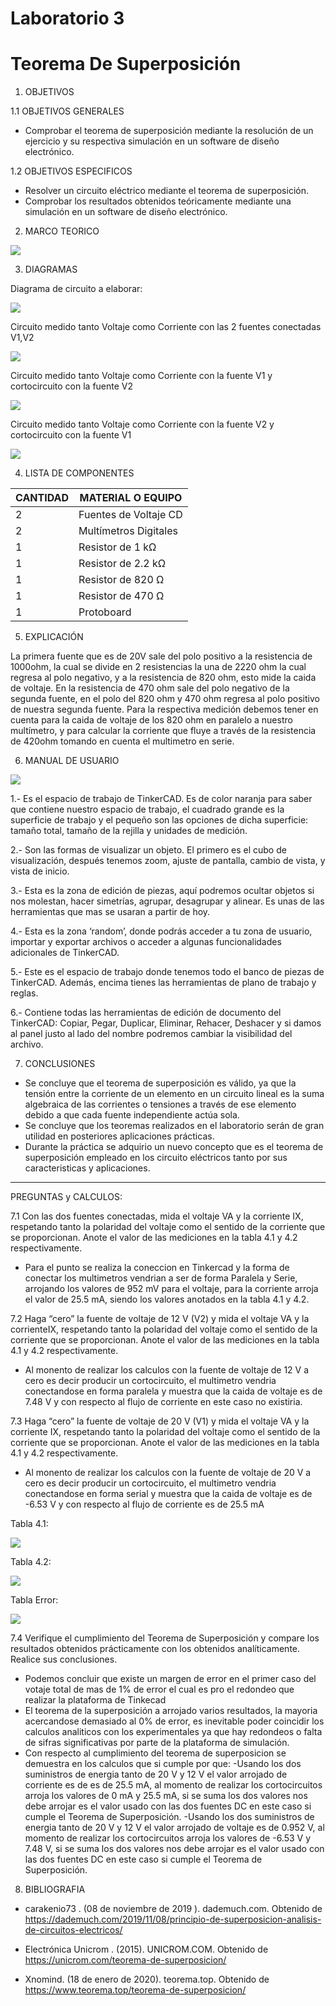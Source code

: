 # Laboratorio 3
# Teorema De Superposición
1. OBJETIVOS

1.1 OBJETIVOS GENERALES

* Comprobar el teorema de superposición mediante la resolución de un ejercicio y su respectiva simulación en un software de diseño electrónico.

1.2 OBJETIVOS ESPECIFICOS

* Resolver un circuito eléctrico mediante el teorema de superposición. 
* Comprobar   los   resultados   obtenidos   teóricamente   mediante   una   simulación   en   un software de diseño electrónico.

2. MARCO TEORICO

![](https://github.com/JosueCamp2020/Laboratorio-3/blob/main/Imagenes/Teorema%20de%20superposicio%CC%81n.jpg)

3. DIAGRAMAS

Diagrama de circuito a elaborar:

![](https://github.com/JosueCamp2020/Laboratorio-3/blob/main/Imagenes/CircuitoLab.png)

Circuito medido tanto Voltaje como Corriente con las 2 fuentes conectadas V1,V2

![](https://github.com/JosueCamp2020/Laboratorio-3/blob/main/Imagenes/CircuitoCompleto.png)

Circuito medido tanto Voltaje como Corriente con la fuente V1 y cortocircuito con la fuente V2

![](https://github.com/JosueCamp2020/Laboratorio-3/blob/main/Imagenes/CortoCircuito20V.png)

Circuito medido tanto Voltaje como Corriente con la fuente V2 y cortocircuito con la fuente V1

![](https://github.com/JosueCamp2020/Laboratorio-3/blob/main/Imagenes/CortoCircuito12V.png)

4. LISTA DE COMPONENTES

| CANTIDAD | MATERIAL O EQUIPO |
| ------------- | ------------- |
| 2 | Fuentes de Voltaje CD  |
| 2 | Multímetros Digitales |
| 1 | Resistor de 1 kΩ |
| 1 | Resistor de 2.2 kΩ |
| 1 | Resistor de 820 Ω  |
| 1 | Resistor de 470 Ω  |
| 1 | Protoboard  |

5. EXPLICACIÓN

La primera fuente que es de 20V sale del polo positivo a la resistencia de 1000ohm, la cual se divide en 2 resistencias la una de 2220 ohm la cual regresa al polo negativo, y a la resistencia de 820 ohm, esto mide la caida de voltaje.
En la resistencia de 470 ohm sale del polo negativo de la segunda fuente, en el polo del 820 ohm y 470 ohm regresa al polo positivo de nuestra segunda fuente.
Para la respectiva medición debemos tener en cuenta para la caida de voltaje de los 820 ohm en paralelo a nuestro multímetro, y para calcular la corriente que fluye a través de la resistencia de 420ohm tomando en cuenta el multimetro en serie.

6. MANUAL DE USUARIO

![](https://github.com/JosueCamp2020/Laboratorio-3/blob/main/Imagenes/Manual.jpg)

1.- Es el espacio de trabajo de TinkerCAD. Es de color naranja para saber que contiene nuestro espacio de trabajo, el cuadrado grande es la superficie de trabajo y el pequeño son las opciones de dicha superficie: tamaño total, tamaño de la rejilla y unidades de medición.

2.- Son las formas de visualizar un objeto. El primero es el cubo de visualización, después tenemos zoom, ajuste de pantalla, cambio de vista, y vista de inicio.

3.- Esta es la zona de edición de piezas, aquí podremos ocultar objetos si nos molestan, hacer simetrías, agrupar, desagrupar y alinear. Es unas de las herramientas que mas se usaran a partir de hoy.

4.- Esta es la zona ‘random’, donde podrás acceder a tu zona de usuario, importar y exportar archivos o acceder a algunas funcionalidades adicionales de TinkerCAD.

5.- Este es el espacio de trabajo donde tenemos todo el banco de piezas de TinkerCAD. Además, encima tienes las herramientas de plano de trabajo y reglas.

6.- Contiene todas las herramientas de edición de documento del TinkerCAD: Copiar, Pegar, Duplicar, Eliminar, Rehacer, Deshacer y si damos al panel justo al lado del nombre podremos cambiar la visibilidad del archivo.

7. CONCLUSIONES

* Se concluye que el teorema de superposición es válido, ya que la tensión entre la corriente de un elemento en un circuito lineal es la suma algebraica de las corrientes o tensiones a través de ese elemento debido a que cada fuente independiente actúa sola.
* Se concluye que los teoremas realizados en el laboratorio serán de gran utilidad en posteriores aplicaciones prácticas.
* Durante la práctica se adquirio un nuevo concepto que es el teorema de superposición empleado en los circuito eléctricos tanto por sus caracteristicas y aplicaciones.

--------------------------------------------------------------------------
PREGUNTAS y CALCULOS:

7.1 Con las dos fuentes conectadas, mida el voltaje VA y la corriente IX, respetando tanto la polaridad del voltaje como el sentido de la corriente que se proporcionan. Anote el valor de las mediciones en la tabla 4.1 y 4.2 respectivamente.

* Para el punto se realiza la coneccion en Tinkercad y la forma de conectar los multimetros vendrian a ser de forma Paralela y Serie, arrojando los valores de 952 mV para el voltaje, para la corriente arroja el valor de 25.5 mA, siendo los valores anotados en la tabla 4.1 y 4.2.

7.2 Haga “cero” la fuente de voltaje de 12 V (V2) y mida el voltaje VA y la corrienteIX, respetando tanto la polaridad del voltaje como el sentido de la corriente que se proporcionan. Anote el valor de las mediciones en la tabla 4.1 y 4.2 respectivamente.

* Al monento de realizar los calculos con la fuente de voltaje de 12 V a cero es decir producir un cortocircuito, el multimetro vendria conectandose en forma paralela y  muestra que la caida de voltaje es de 7.48 V y con respecto al flujo de corriente en este caso no existiria.

7.3 Haga “cero” la fuente de voltaje de 20 V (V1) y mida el voltaje VA y la corriente IX, respetando tanto la polaridad del voltaje como el sentido de la corriente que se proporcionan. Anote el valor de las mediciones en la tabla 4.1 y 4.2 respectivamente.

* Al monento de realizar los calculos con la fuente de voltaje de 20 V a cero es decir producir un cortocircuito, el multimetro vendria conectandose en forma serial y muestra que la caida de voltaje es de -6.53 V y con respecto al flujo de corriente es de 25.5 mA

Tabla 4.1:

![](https://github.com/JosueCamp2020/Laboratorio-3/blob/main/Imagenes/Tabla%204.1.png)

Tabla 4.2:

![](https://github.com/JosueCamp2020/Laboratorio-3/blob/main/Imagenes/Tabla%204.2.png)

Tabla Error:

![](https://github.com/JosueCamp2020/Laboratorio-3/blob/main/Imagenes/ERROR.png)

7.4 Verifique el cumplimiento del Teorema de Superposición y compare los resultados obtenidos prácticamente con los obtenidos analíticamente. Realice sus conclusiones.

* Podemos concluir que existe un margen de error en el primer caso del votaje total de mas de 1% de error el cual es pro el redondeo que realizar la plataforma de Tinkecad
* El teorema de la superposición a arrojado varios resultados, la mayoria acercandose demasiado al 0% de error, es inevitable poder coincidir los calculos analiticos con los experimentales ya que hay redondeos o falta de sifras significativas por parte de la plataforma de simulación.
* Con respecto al cumplimiento del teorema de superposicion se demuestra en los calculos que si cumple por que:
-Usando los dos suministros de energia tanto de 20 V y 12 V el valor arrojado de corriente es de es de 25.5 mA, al momento de realizar los cortocircuitos arroja los valores de 0 mA y 25.5 mA, si se suma los dos valores nos debe arrojar es el valor usado con las dos fuentes DC en este caso si cumple el Teorema de Superposición.
-Usando los dos suministros de energia tanto de 20 V y 12 V el valor arrojado de voltaje es de 0.952 V, al momento de realizar los cortocircuitos arroja los valores de -6.53 V y 7.48 V, si se suma los dos valores nos debe arrojar es el valor usado con las dos fuentes DC en este caso si cumple el Teorema de Superposición.

8. BIBLIOGRAFIA

* carakenio73 . (08 de noviembre de 2019 ). dademuch.com. Obtenido de https://dademuch.com/2019/11/08/principio-de-superposicion-analisis-de-circuitos-electricos/

* Electrónica Unicrom . (2015). UNICROM.COM. Obtenido de https://unicrom.com/teorema-de-superposicion/

* Xnomind. (18 de enero de 2020). teorema.top. Obtenido de https://www.teorema.top/teorema-de-superposicion/
